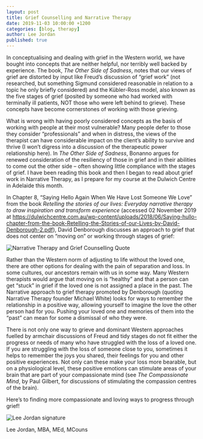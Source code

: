 ```yaml
---
layout: post
title: Grief Counselling and Narrative Therapy
date: 2019-11-03 10:00:00 +1200
categories: [blog, therapy]
author: Lee Jordan
published: true
---
```


<p>In conceptualising and dealing with grief in the Western world, we have bought into concepts that are neither helpful, nor terribly well backed by experience. The book, <i>The Other Side of Sadness</i>, notes that our views of grief are distorted by input like Freud’s discussion of “grief work” (not researched, but something Sigmund considered reasonable in relation to a topic he only briefly considered) and the Kübler-Ross model, also known as the five stages of grief (posited by someone who had worked with terminally ill patients, NOT those who were left behind to grieve). These concepts have become cornerstones of working with those grieving.

<p>What is wrong with having poorly considered concepts as the basis of working with people at their most vulnerable? Many people defer to those they consider “professionals” and when in distress, the views of the therapist can have considerable impact on the client’s ability to survive and thrive (I won’t digress into a discussion of the therapeutic power relationship here). In <i>The Other Side of Sadness</i>, Bonanno argues for renewed consideration of the resiliency of those in grief and in their abilities to come out the other side – often showing little compliance with the stages of grief. I have been reading this book and then I began to read about grief work in Narrative Therapy, as I prepare for my course at the Dulwich Centre in Adelaide this month.</p>

<p>In Chapter 8, “Saying Hello Again When We Have Lost Someone We Love” from the book <i>Retelling the stories of our lives: Everyday narrative therapy to draw inspiration and transform experience</i> (accessed 02 November 2019 at <a href="https://dulwichcentre.com.au/wp-content/uploads/2018/06/Saying-hullo-chapter-from-the-book-Retelling-the-Stories-of-our-Lives-by-David-Denborough-2.pdf" alt="Narrative Therapy for Grief" rel="nofollow" target="_blank">https://dulwichcentre.com.au/wp-content/uploads/2018/06/Saying-hullo-chapter-from-the-book-Retelling-the-Stories-of-our-Lives-by-David-Denborough-2.pdf</a>), David Denborough discusses an approach to grief that does not center on “moving on” or working through stages of grief:</p>

<p><img class="img-border" src="https://cryptograph.nz/public/assets/images/narrative-therapy-and-grief-counselling-quote.png" alt="Narrative Therapy and Grief Counselling Quote"></p>

<p>Rather than the Western norm of adjusting to life without the loved one, there are other options for dealing with the pain of separation and loss. In some cultures, our ancestors remain with us in some way. Many Western therapists would argue that moving on is “healthy” and that a person can get “stuck” in grief if the loved one is not assigned a place in the past. The Narrative approach to grief therapy promoted by Denborough (quoting Narrative Therapy founder Michael White) looks for ways to remember the relationship in a positive way, allowing yourself to imagine the love the other person had for you. Pushing your loved one and memories of them into the “past” can mean for some a dismissal of who they were.</p>

<p>There is not only one way to grieve and dominant Western approaches fuelled by armchair discussions of Freud and tidy stages do not fit either the progress or needs of many who have struggled with the loss of a loved one. If you are struggling with the loss of someone close to you, sometimes it helps to remember the joys you shared, their feelings for you and other positive experiences. Not only can these make your loss more bearable, but on a physiological level, these positive emotions can stimulate areas of your brain that are part of your compassionate mind (see <i>The Compassionate Mind</i>, by Paul Gilbert, for discussions of stimulating the compassion centres of the brain).</p>

<p>Here’s to finding more compassionate and loving ways to progress through grief!</p>

<img src="https://cryptograph.nz/public/assets/images/lee-jordan.png" alt="Lee Jordan signature">

Lee Jordan, MBA, MEd, MCouns